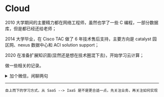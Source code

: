 # Cloud

2010 大学期间的主要精力都在网络工程师，虽然也学了一些 C 编程，一部分数据库，但是都已经还给老师；

2014 大学毕业，在 Cisco TAC 做了 6 年技术售后支持，主要方向是 catalyst 园区网、nexus 数据中心和 ACI solution support；

2020 在准备扩展知识面(显然还是想在技术圈混下去)，开始学习云计算；

做一些相关的记录。

<details>
    <summary> 加个微信，闲聊两句 </summary>
    <img src="https://tva1.sinaimg.cn/large/00831rSTgy1gdog9ekd70j30u012v42w.jpg" style="zoom:30%" alt="微信-扫一扫添加好友" />
</details>


---

`自上而下的学习方式，从 SaaS --> IaaS 是不是更合适一点，先关注业务，再关注如何实现`
